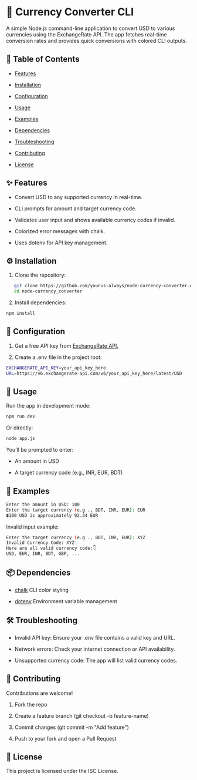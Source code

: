 # 💱 Currency Converter CLI

A simple Node.js command-line application to convert USD to various currencies using the ExchangeRate API.
The app fetches real-time conversion rates and provides quick conversions with colored CLI outputs.

## 📑 Table of Contents

- [Features](#-features)

- [Installation](#️-installation)

- [Configuration](#-configuration)

- [Usage](#-usage)

- [Examples](#-examples)

- [Dependencies](#-dependencies)

- [Troubleshooting](#-troubleshooting)

- [Contributing](#-contributing)

- [License](#-license)

## ✨ Features

- Convert USD to any supported currency in real-time.

- CLI prompts for amount and target currency code.

- Validates user input and shows available currency codes if invalid.

- Colorized error messages with chalk.

- Uses dotenv for API key management.

## ⚙️ Installation

1. Clone the repository:

```bash
   git clone https://github.com/younus-always/node-currency-converter.git
   cd node-currency_converter
```

2. Install dependencies:

```bash
npm install
```

## 🔑 Configuration

1. Get a free API key from [ExchangeRate API.](https://www.exchangerate-api.com "Go to ExchangeRate API")

2. Create a .env file in the project root:

```bash
EXCHANGERATE_API_KEY=your_api_key_here
URL=https://v6.exchangerate-api.com/v6/your_api_key_here/latest/USD
```

## 🚀 Usage

Run the app in development mode:

```bash
npm run dev
```

Or directly:

```bash
node app.js
```

You’ll be prompted to enter:

- An amount in USD

- A target currency code (e.g., INR, EUR, BDT)

## 📌 Examples

```bash
Enter the amount in USD: 100
Enter the target currency (e.g ., BDT, INR, EUR): EUR
💲100 USD is approximately 92.34 EUR
```

Invalid input example:

```bash
Enter the target currency (e.g ., BDT, INR, EUR): XYZ
Invalid Currency Code: XYZ
Here are all valid currency code:👇
USD, EUR, INR, BDT, GBP, ...
```

## 📦 Dependencies

- [chalk](https://www.npmjs.com/package/chalk "View chalk on npm") CLI color styling

- [dotenv](https://www.npmjs.com/package/dotenv "View dotenv on npm") Environment variable management

## 🛠 Troubleshooting

- Invalid API key: Ensure your .env file contains a valid key and URL.

- Network errors: Check your internet connection or API availability.

- Unsupported currency code: The app will list valid currency codes.

## 👥 Contributing

Contributions are welcome!

1. Fork the repo

2. Create a feature branch (git checkout -b feature-name)

3. Commit changes (git commit -m "Add feature")

4. Push to your fork and open a Pull Request

## 📜 License

This project is licensed under the ISC License.


